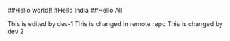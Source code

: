 ##Hello world!!
#Hello India
##Hello All

This is edited by dev-1
This is changed in remote repo
This is changed by dev 2

